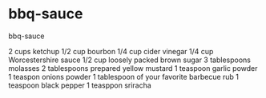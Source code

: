 # bbq-sauce
bbq-sauce

2 cups ketchup
1/2 cup bourbon
1/4 cup cider vinegar
1/4 cup Worcestershire sauce
1/2 cup loosely packed brown sugar
3 tablespoons molasses
2 tablespoons prepared yellow mustard
1 teaspoon garlic powder
1 teaspon onions powder
1 tablespoon of your favorite barbecue rub
1 teaspoon black pepper
1 teasppon sriracha
